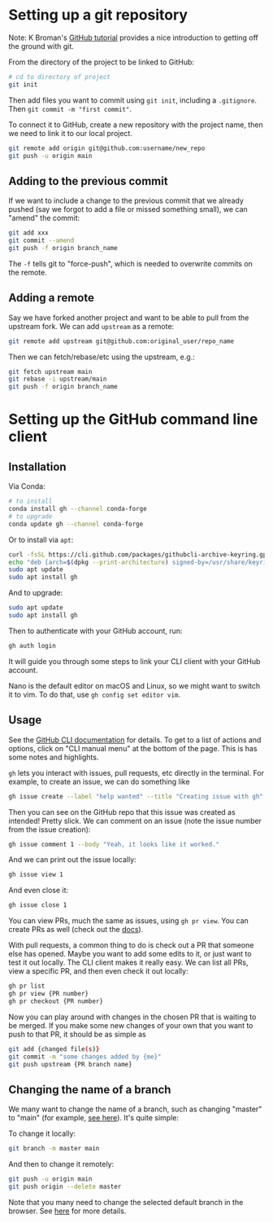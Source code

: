 # Setting up a git repository

Note: K Broman's [GitHub
tutorial](https://kbroman.org/github_tutorial/pages/init.html) provides a nice
introduction to getting off the ground with git.

From the directory of the project to be linked to GitHub:

```sh
# cd to directory of project
git init
```

Then add files you want to commit using ``git init``, including
a ``.gitignore``. Then ``git commit -m "first commit"``.

To connect it to GitHub, create a new repository with the project name, then we
need to link it to our local project.

```sh
git remote add origin git@github.com:username/new_repo
git push -u origin main
```

## Adding to the previous commit

If we want to include a change to the previous commit that we already pushed
(say we forgot to add a file or missed something small), we can "amend" the
commit:

```sh
git add xxx
git commit --amend
git push -f origin branch_name
```

The ``-f`` tells git to "force-push", which is needed to overwrite commits on
the remote.

## Adding a remote

Say we have forked another project and want to be able to pull from the
upstream fork. We can add ``upstream`` as a remote:

```sh
git remote add upstream git@github.com:original_user/repo_name
```

Then we can fetch/rebase/etc using the upstream, e.g.:

```sh
git fetch upstream main
git rebase -i upstream/main
git push -f origin branch_name
```

# Setting up the GitHub command line client

## Installation

Via Conda:

```sh
# to install
conda install gh --channel conda-forge
# to upgrade
conda update gh --channel conda-forge
```

Or to install via ``apt``:

```sh
curl -fsSL https://cli.github.com/packages/githubcli-archive-keyring.gpg | sudo gpg --dearmor -o /usr/share/keyrings/githubcli-archive-keyring.gpg
echo "deb [arch=$(dpkg --print-architecture) signed-by=/usr/share/keyrings/githubcli-archive-keyring.gpg] https://cli.github.com/packages stable main" | sudo tee /etc/apt/sources.list.d/github-cli.list > /dev/null
sudo apt update
sudo apt install gh
```

And to upgrade:

```sh
sudo apt update
sudo apt install gh
```

Then to authenticate with your GitHub account, run:

```sh
gh auth login
```

It will guide you through some steps to link your CLI client with your GitHub
account.

Nano is the default editor on macOS and Linux, so we might want to switch it to
vim. To do that, use ``gh config set editor vim``.

## Usage

See the [GitHub CLI documentation](https://cli.github.com/manual/) for details.
To get to a list of actions and options, click on "CLI manual menu" at the
bottom of the page. This is has some notes and highlights.

``gh`` lets you interact with issues, pull requests, etc directly in the
terminal. For example, to create an issue, we can do something like

```sh
gh issue create --label "help wanted" --title "Creating issue with gh" --body "Did this work?"
```

Then you can see on the GitHub repo that this issue was created as intended!
Pretty slick. We can comment on an issue (note the issue number from the
issue creation):

```sh
gh issue comment 1 --body "Yeah, it looks like it worked."
```

And we can print out the issue locally:

```sh
gh issue view 1
```

And even close it:

```sh
gh issue close 1
```

You can view PRs, much the same as issues, using ``gh pr view``. You can create
PRs as well (check out the [docs](https://cli.github.com/manual/gh_pr_create)).

With pull requests, a common thing to do is check out a PR that someone else
has opened. Maybe you want to add some edits to it, or just want to test it out
locally. The CLI client makes it really easy. We can list all PRs, view
a specific PR, and then even check it out locally:

```sh
gh pr list
gh pr view {PR number}
gh pr checkout {PR number}
```

Now you can play around with changes in the chosen PR that is waiting to be
merged. If you make some new changes of your own that you want to push to
that PR, it should be as simple as

```sh
git add {changed file(s)}
git commit -m "some changes added by {me}"
git push upstream {PR branch name}
```

## Changing the name of a branch

We many want to change the name of a branch, such as changing "master" to "main" (for example,
[see here](https://sfconservancy.org/news/2020/jun/23/gitbranchname/)). It's quite simple:

To change it locally:

```sh
git branch -m master main
```

And then to change it remotely:

```sh
git push -u origin main
git push origin --delete master
```

Note that you many need to change the selected default branch in the browser.
See [here](https://www.git-tower.com/learn/git/faq/git-rename-master-to-main) for more details.
